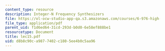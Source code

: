```yaml
---
content_type: resource
description: Integer-N Frequency Synthesizers
file: https://ol-ocw-studio-app-qa.s3.amazonaws.com/courses/6-976-high-speed-communication-circuits-and-systems-spring-2003/d8b8c90ca9877402c1805ee4b0c5aa96_lec15.pdf
file_type: application/pdf
parent_uid: f1d6ed64-31cd-293d-b0d0-6e58ef888be1
resourcetype: Document
title: lec15.pdf
uid: d8b8c90c-a987-7402-c180-5ee4b0c5aa96
---
```

